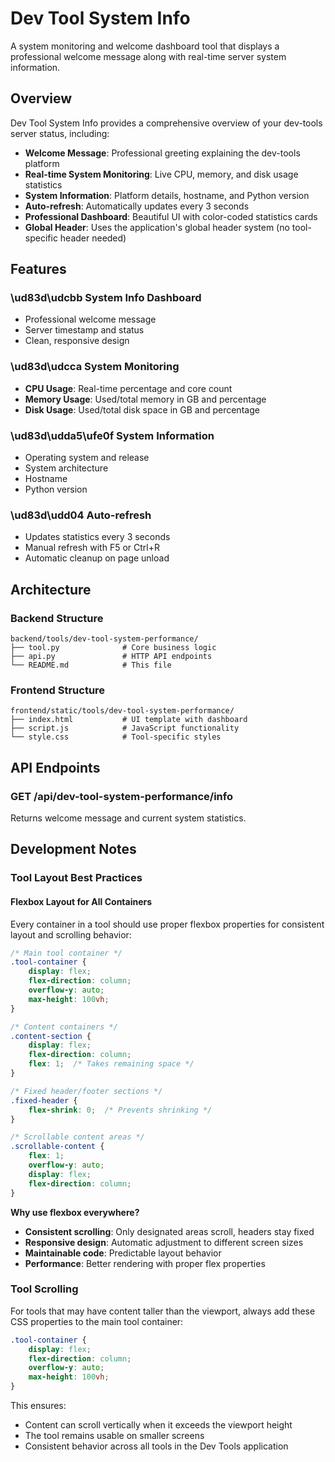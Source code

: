 # Dev Tool System Info

A system monitoring and welcome dashboard tool that displays a professional welcome message along with real-time server system information.

## Overview

Dev Tool System Info provides a comprehensive overview of your dev-tools server status, including:

- **Welcome Message**: Professional greeting explaining the dev-tools platform
- **Real-time System Monitoring**: Live CPU, memory, and disk usage statistics
- **System Information**: Platform details, hostname, and Python version
- **Auto-refresh**: Automatically updates every 3 seconds
- **Professional Dashboard**: Beautiful UI with color-coded statistics cards
- **Global Header**: Uses the application's global header system (no tool-specific header needed)

## Features

### \ud83d\udcbb System Info Dashboard
- Professional welcome message
- Server timestamp and status
- Clean, responsive design

### \ud83d\udcca System Monitoring
- **CPU Usage**: Real-time percentage and core count
- **Memory Usage**: Used/total memory in GB and percentage
- **Disk Usage**: Used/total disk space in GB and percentage

### \ud83d\udda5\ufe0f System Information
- Operating system and release
- System architecture
- Hostname
- Python version

### \ud83d\udd04 Auto-refresh
- Updates statistics every 3 seconds
- Manual refresh with F5 or Ctrl+R
- Automatic cleanup on page unload

## Architecture

### Backend Structure
```
backend/tools/dev-tool-system-performance/
├── tool.py              # Core business logic
├── api.py               # HTTP API endpoints
└── README.md            # This file
```

### Frontend Structure
```
frontend/static/tools/dev-tool-system-performance/
├── index.html           # UI template with dashboard
├── script.js            # JavaScript functionality
└── style.css            # Tool-specific styles
```

## API Endpoints

### GET /api/dev-tool-system-performance/info
Returns welcome message and current system statistics.

## Development Notes

### Tool Layout Best Practices

#### Flexbox Layout for All Containers
Every container in a tool should use proper flexbox properties for consistent layout and scrolling behavior:

```css
/* Main tool container */
.tool-container {
    display: flex;
    flex-direction: column;
    overflow-y: auto;
    max-height: 100vh;
}

/* Content containers */
.content-section {
    display: flex;
    flex-direction: column;
    flex: 1;  /* Takes remaining space */
}

/* Fixed header/footer sections */
.fixed-header {
    flex-shrink: 0;  /* Prevents shrinking */
}

/* Scrollable content areas */
.scrollable-content {
    flex: 1;
    overflow-y: auto;
    display: flex;
    flex-direction: column;
}
```

**Why use flexbox everywhere?**
- **Consistent scrolling**: Only designated areas scroll, headers stay fixed
- **Responsive design**: Automatic adjustment to different screen sizes
- **Maintainable code**: Predictable layout behavior
- **Performance**: Better rendering with proper flex properties

### Tool Scrolling
For tools that may have content taller than the viewport, always add these CSS properties to the main tool container:

```css
.tool-container {
    display: flex;
    flex-direction: column;
    overflow-y: auto;
    max-height: 100vh;
}
```

This ensures:
- Content can scroll vertically when it exceeds the viewport height
- The tool remains usable on smaller screens
- Consistent behavior across all tools in the Dev Tools application
